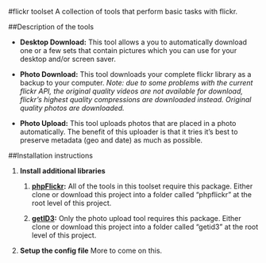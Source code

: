 #flickr toolset
A collection of tools that perform basic tasks with flickr.

##Description of the tools
* **Desktop Download:** This tool allows a you to automatically download one or a few sets that contain pictures which you can use for your desktop and/or screen saver.

* **Photo Download:** This tool downloads your complete flickr library as a backup to your computer. _Note: due to some problems with the current flickr API, the original quality videos are not available for download, flickr’s highest quality compressions are downloaded instead.  Original quality photos are downloaded._

* **Photo Upload:** This tool uploads photos that are placed in a photo automatically.  The benefit of this uploader is that it tries it’s best to preserve metadata (geo and date) as much as possible.

##Installation instructions

1. **Install additional libraries**

	1. **[phpFlickr](https://github.com/dan-coulter/phpflickr):** All of the tools in this toolset require this package.  Either clone or download this project into a folder called “phpflickr” at the root level of this project.

	1. **[getID3](https://github.com/JamesHeinrich/getID3/):** Only the photo upload tool requires this package.  Either clone or download this project into a folder called “getid3” at the root level of this project.

1. **Setup the config file**
More to come on this.